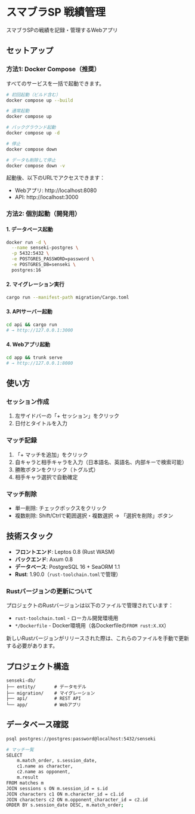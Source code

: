 # スマブラSP 戦績管理

スマブラSPの戦績を記録・管理するWebアプリ

## セットアップ

### 方法1: Docker Compose（推奨）

すべてのサービスを一括で起動できます。

```bash
# 初回起動（ビルド含む）
docker compose up --build

# 通常起動
docker compose up

# バックグラウンド起動
docker compose up -d

# 停止
docker compose down

# データも削除して停止
docker compose down -v
```

起動後、以下のURLでアクセスできます：
- Webアプリ: http://localhost:8080
- API: http://localhost:3000

### 方法2: 個別起動（開発用）

#### 1. データベース起動

```bash
docker run -d \
  --name senseki-postgres \
  -p 5432:5432 \
  -e POSTGRES_PASSWORD=password \
  -e POSTGRES_DB=senseki \
  postgres:16
```

#### 2. マイグレーション実行

```bash
cargo run --manifest-path migration/Cargo.toml
```

#### 3. APIサーバー起動

```bash
cd api && cargo run
# → http://127.0.0.1:3000
```

#### 4. Webアプリ起動

```bash
cd app && trunk serve
# → http://127.0.0.1:8080
```

## 使い方

### セッション作成
1. 左サイドバーの「+ セッション」をクリック
2. 日付とタイトルを入力

### マッチ記録
1. 「+ マッチを追加」をクリック
2. 自キャラと相手キャラを入力（日本語名、英語名、内部キーで検索可能）
3. 勝敗ボタンをクリック（トグル式）
4. 相手キャラ選択で自動確定

### マッチ削除
- 単一削除: チェックボックスをクリック
- 複数削除: Shift/Ctrlで範囲選択・複数選択 → 「選択を削除」ボタン

## 技術スタック

- **フロントエンド**: Leptos 0.8 (Rust WASM)
- **バックエンド**: Axum 0.8
- **データベース**: PostgreSQL 16 + SeaORM 1.1
- **Rust**: 1.90.0（`rust-toolchain.toml`で管理）

### Rustバージョンの更新について

プロジェクトのRustバージョンは以下のファイルで管理されています：
- `rust-toolchain.toml` - ローカル開発環境用
- `*/Dockerfile` - Docker環境用（各Dockerfileの`FROM rust:X.XX`）

新しいRustバージョンがリリースされた際は、これらのファイルを手動で更新する必要があります。

## プロジェクト構造

```
senseki-db/
├── entity/       # データモデル
├── migration/    # マイグレーション
├── api/          # REST API
└── app/          # Webアプリ
```

## データベース確認

```bash
psql postgres://postgres:password@localhost:5432/senseki

# マッチ一覧
SELECT 
    m.match_order, s.session_date,
    c1.name as character,
    c2.name as opponent,
    m.result
FROM matches m
JOIN sessions s ON m.session_id = s.id
JOIN characters c1 ON m.character_id = c1.id
JOIN characters c2 ON m.opponent_character_id = c2.id
ORDER BY s.session_date DESC, m.match_order;
```
